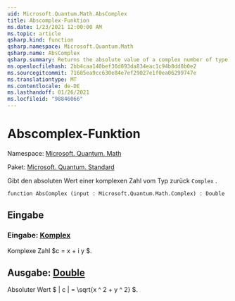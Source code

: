 ```yaml
---
uid: Microsoft.Quantum.Math.AbsComplex
title: Abscomplex-Funktion
ms.date: 1/23/2021 12:00:00 AM
ms.topic: article
qsharp.kind: function
qsharp.namespace: Microsoft.Quantum.Math
qsharp.name: AbsComplex
qsharp.summary: Returns the absolute value of a complex number of type `Complex`.
ms.openlocfilehash: 2bb4caa140bef36d893da834eac1c94b8dd8b0e2
ms.sourcegitcommit: 71605ea9cc630e84e7ef29027e1f0ea06299747e
ms.translationtype: MT
ms.contentlocale: de-DE
ms.lasthandoff: 01/26/2021
ms.locfileid: "98846066"
---
```

# <a name="abscomplex-function"></a>Abscomplex-Funktion

Namespace: [Microsoft. Quantum. Math](xref:Microsoft.Quantum.Math)

Paket: [Microsoft. Quantum. Standard](https://nuget.org/packages/Microsoft.Quantum.Standard)


Gibt den absoluten Wert einer komplexen Zahl vom Typ zurück `Complex` .

```qsharp
function AbsComplex (input : Microsoft.Quantum.Math.Complex) : Double
```


## <a name="input"></a>Eingabe

### <a name="input--complex"></a>Eingabe: [Komplex](xref:Microsoft.Quantum.Math.Complex)

Komplexe Zahl $c = x + i y $.



## <a name="output--double"></a>Ausgabe: [Double](xref:microsoft.quantum.lang-ref.double)

Absoluter Wert $ | c | = \sqrt{x ^ 2 + y ^ 2} $.